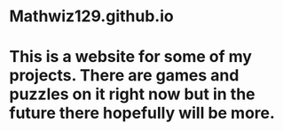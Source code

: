 # Mathwiz129.github.io  

# This is a website for some of my projects. There are games and puzzles on it right now but in the future there hopefully will be more.
